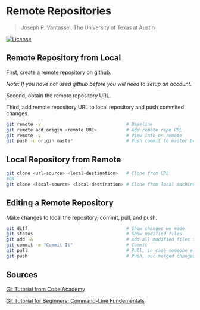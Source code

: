 # Remote Repositories

> Joseph P. Vantassel, The University of Texas at Austin

[![License](https://img.shields.io/badge/license-CC--By--SA--4.0-brightgreen.svg)](https://github.com/jpvantassel/git-course/blob/master/LICENSE.md)

## Remote Repository from Local

First, create a remote repository on [github](https://github.com/).

_Note: If you have not used github before you will need to setup an account._

Second, obtain the remote repository URL.

Third, add remote repository URL to local repository and push commited changes.

```bash
git remote -v                                # Baseline
git remote add origin <remote URL>           # Add remote repo URL
git remote -v                                # View info on remote
git push -u origin master                    # Push commit to master branch.
```

## Local Repository from Remote

```bash
git clone <url-source> <local-destination>   # Clone from URL
#OR
git clone <local-source> <local-destination> # Clone from local machine
```

## Editing a Remote Repository

Make changes to local the repository, commit, pull, and push.

```bash
git diff                                     # Show changes we made
git status                                   # Show modified files
git add -A                                   # Add all modified files to the staging area
git commit -m "Commit It"                    # Commit
git pull                                     # Pull, in case someone else has made a change
git push                                     # Push, our merged changes
```

## Sources

[Git Tutorial from Code Academy](https://www.codecademy.com/learn/learn-git)

[Git Tutorial for Beginners: Command-Line Fundementals](https://www.youtube.com/watch?v=HVsySz-h9r4&t=292s)

